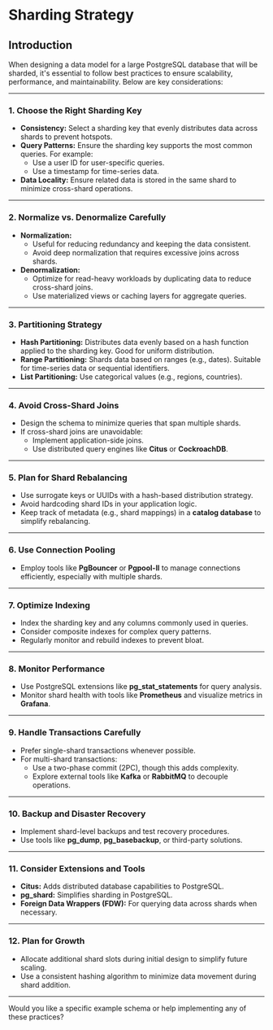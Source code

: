 # Sharding Strategy

## Introduction

When designing a data model for a large PostgreSQL database that will be sharded, it's essential to follow best practices to ensure scalability, performance, and maintainability. Below are key considerations:

---

### **1. Choose the Right Sharding Key**

- **Consistency:** Select a sharding key that evenly distributes data across shards to prevent hotspots.
- **Query Patterns:** Ensure the sharding key supports the most common queries. For example:
  - Use a user ID for user-specific queries.
  - Use a timestamp for time-series data.
- **Data Locality:** Ensure related data is stored in the same shard to minimize cross-shard operations.

---

### **2. Normalize vs. Denormalize Carefully**

- **Normalization:**
  - Useful for reducing redundancy and keeping the data consistent.
  - Avoid deep normalization that requires excessive joins across shards.
- **Denormalization:**
  - Optimize for read-heavy workloads by duplicating data to reduce cross-shard joins.
  - Use materialized views or caching layers for aggregate queries.

---

### **3. Partitioning Strategy**

- **Hash Partitioning:** Distributes data evenly based on a hash function applied to the sharding key. Good for uniform distribution.
- **Range Partitioning:** Shards data based on ranges (e.g., dates). Suitable for time-series data or sequential identifiers.
- **List Partitioning:** Use categorical values (e.g., regions, countries).

---

### **4. Avoid Cross-Shard Joins**

- Design the schema to minimize queries that span multiple shards.
- If cross-shard joins are unavoidable:
  - Implement application-side joins.
  - Use distributed query engines like **Citus** or **CockroachDB**.

---

### **5. Plan for Shard Rebalancing**

- Use surrogate keys or UUIDs with a hash-based distribution strategy.
- Avoid hardcoding shard IDs in your application logic.
- Keep track of metadata (e.g., shard mappings) in a **catalog database** to simplify rebalancing.

---

### **6. Use Connection Pooling**

- Employ tools like **PgBouncer** or **Pgpool-II** to manage connections efficiently, especially with multiple shards.

---

### **7. Optimize Indexing**

- Index the sharding key and any columns commonly used in queries.
- Consider composite indexes for complex query patterns.
- Regularly monitor and rebuild indexes to prevent bloat.

---

### **8. Monitor Performance**

- Use PostgreSQL extensions like **pg_stat_statements** for query analysis.
- Monitor shard health with tools like **Prometheus** and visualize metrics in **Grafana**.

---

### **9. Handle Transactions Carefully**

- Prefer single-shard transactions whenever possible.
- For multi-shard transactions:
  - Use a two-phase commit (2PC), though this adds complexity.
  - Explore external tools like **Kafka** or **RabbitMQ** to decouple operations.

---

### **10. Backup and Disaster Recovery**

- Implement shard-level backups and test recovery procedures.
- Use tools like **pg_dump**, **pg_basebackup**, or third-party solutions.

---

### **11. Consider Extensions and Tools**

- **Citus:** Adds distributed database capabilities to PostgreSQL.
- **pg_shard:** Simplifies sharding in PostgreSQL.
- **Foreign Data Wrappers (FDW):** For querying data across shards when necessary.

---

### **12. Plan for Growth**

- Allocate additional shard slots during initial design to simplify future scaling.
- Use a consistent hashing algorithm to minimize data movement during shard addition.

---

Would you like a specific example schema or help implementing any of these practices?
